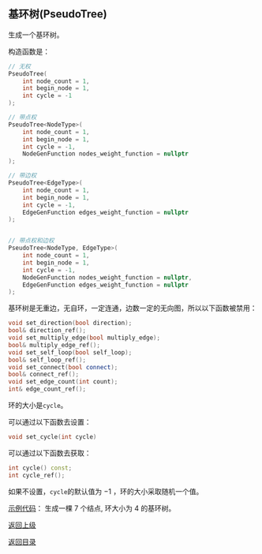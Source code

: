 ## 基环树(PseudoTree)

生成一个基环树。

构造函数是：
```cpp
// 无权
PseudoTree(
    int node_count = 1, 
    int begin_node = 1,
    int cycle = -1
);

// 带点权
PseudoTree<NodeType>(
    int node_count = 1, 
    int begin_node = 1,
    int cycle = -1,
    NodeGenFunction nodes_weight_function = nullptr
);

// 带边权
PseudoTree<EdgeType>(
    int node_count = 1, 
    int begin_node = 1,
    int cycle = -1,
    EdgeGenFunction edges_weight_function = nullptr
);


// 带点权和边权
PseudoTree<NodeType, EdgeType>(
    int node_count = 1, 
    int begin_node = 1,
    int cycle = -1,
    NodeGenFunction nodes_weight_function = nullptr,
    EdgeGenFunction edges_weight_function = nullptr
);
```

基环树是无重边，无自环，一定连通，边数一定的无向图，所以以下函数被禁用：
```cpp
void set_direction(bool direction);
bool& direction_ref();
void set_multiply_edge(bool multiply_edge);
bool& multiply_edge_ref();
void set_self_loop(bool self_loop);
bool& self_loop_ref();
void set_connect(bool connect);
bool& connect_ref();
void set_edge_count(int count);
int& edge_count_ref();
```

环的大小是`cycle`。

可以通过以下函数去设置：

```cpp
void set_cycle(int cycle)
```

可以通过以下函数去获取：

```cpp
int cycle() const;
int cycle_ref();
```

如果不设置，`cycle`的默认值为 $-1$ ，环的大小采取随机一个值。

[示例代码](../../../examples/pseudo_tree.cpp)：
生成一棵 $7$ 个结点, 环大小为 $4$ 的基环树。

[返回上级](./summary.md)

[返回目录](../../home.md)